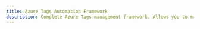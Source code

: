 ```yaml
---
title: Azure Tags Automation Framework
description: Complete Azure Tags management framework. Allows you to manage tags at subscription, resource group and resource levels. Supports existence ensurence dor Azure tags and inheritance.
---
```


